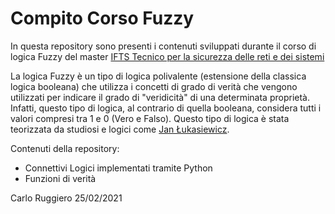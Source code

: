 # Compito Corso Fuzzy 

In questa repository sono presenti i contenuti sviluppati durante il corso di logica Fuzzy del master [IFTS Tecnico per la sicurezza delle reti e dei sistemi](https://www.scuolalatecnica.it/ifts)
  
La logica Fuzzy è un tipo di logica polivalente (estensione della classica logica booleana) che utilizza i concetti di grado di verità che vengono utilizzati per indicare il grado di "veridicità" di una determinata proprietà. Infatti, questo tipo di logica, al contrario di quella booleana, considera tutti i valori compresi tra 1 e 0 (Vero e Falso). Questo tipo di logica è stata teorizzata da studiosi e logici come [Jan Łukasiewicz](https://it.wikipedia.org/wiki/Jan_%C5%81ukasiewicz).


Contenuti della repository:
* Connettivi Logici implementati tramite Python
* Funzioni di verità 

Carlo Ruggiero 
25/02/2021
